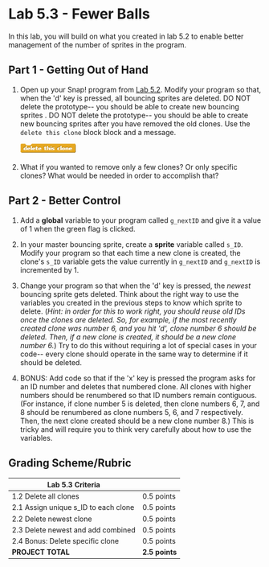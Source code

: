 # Lab 5.3 - Fewer Balls

In this lab, you will build on what you created in lab 5.2 to enable better management of the number of sprites in the program.

## Part 1 - Getting Out of Hand

1. Open up your Snap! program from [Lab 5.2](lab_52.md). Modify your program so that, when the 'd' key is pressed, all bouncing sprites are deleted. DO NOT delete the prototype-- you should be able to create new bouncing sprites .  DO NOT delete the prototype-- you should be able to create new bouncing sprites after you have removed the old clones.  Use the `delete this clone` block block and a message.

    ![delete this clone block](../images/delete_this_clone.png)

2. What if you wanted to remove only a few clones?  Or only specific clones?  What would be needed in order to accomplish that?

## Part 2 - Better Control

1. Add a **global** variable to your program called `g_nextID` and give it a value of 1 when the green flag is clicked.

2. In your master bouncing sprite, create a **sprite** variable called `s_ID`.  Modify your program so that each time a new clone is created, the clone's `s_ID` variable gets the value currently in `g_nextID` and `g_nextID` is incremented by 1.

3. Change your program so that when the 'd' key is pressed, the _newest_ bouncing sprite gets deleted.  Think about the right way to use the variables you created in the previous steps to know which sprite to delete.  (_Hint: in order for this to work right, you should reuse old IDs once the clones are deleted.  So, for example, if the most recently created clone was number 6, and you hit 'd', clone number 6 should be deleted.  Then, if a new clone is created, it should be a new clone number 6._)  Try to do this without requiring a lot of special cases in your code-- every clone should operate in the same way to determine if it should be deleted.

4. BONUS: Add code so that if the 'x' key is pressed the program asks for an ID number and deletes that numbered clone.  All clones with higher numbers should be renumbered so that ID numbers remain contiguous.  (For instance, if clone number 5 is deleted, then clone numbers 6, 7, and 8 should be renumbered as clone numbers 5, 6, and 7 respectively.  Then, the next clone created should be a new clone number 8.)  This is tricky and will require you to think very carefully about how to use the variables.

## Grading Scheme/Rubric

| **Lab 5.3 Criteria**                               |                |
| -------------------------------------------------- | -------------- |
| 1.2 Delete all clones                              | 0.5 points     |
| 2.1 Assign unique s_ID to each clone               | 0.5 points     |
| 2.2 Delete newest clone                            | 0.5 points     |
| 2.3 Delete newest and add combined                 | 0.5 points     |
| 2.4 Bonus: Delete specific clone                   | 0.5 points     |
| **PROJECT TOTAL**                                  | **2.5 points** |
